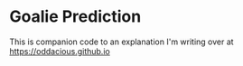 # Goalie Prediction

This is companion code to an explanation I'm writing over at https://oddacious.github.io
